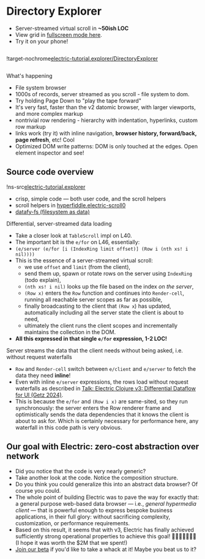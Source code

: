 # Directory Explorer <span id="title-extra"><span>

<div id="nav"></div>

* Server-streamed virtual scroll in **~50ish LOC**
* View grid in <a href="/electric-tutorial.explorer!DirectoryExplorer/">fullscreen mode here</a>. 
* Try it on your phone!

<div style="margin-bottom: 2em;"></div>

!target-nochrome[electric-tutorial.explorer/DirectoryExplorer]()

<div style="margin-bottom: 2em;"></div>

What's happening
* File system browser
* 1000s of records, server streamed as you scroll - file system to dom.
* Try holding Page Down to "play the tape forward"
* It's very fast, faster than the v2 datomic browser, with larger viewports, and more complex markup
* nontrivial row rendering - hierarchy with indentation, hyperlinks, custom row markup
* links work (try it) with inline navigation, **browser history, forward/back, page refresh**, etc! Cool
* Optimized DOM write patterns: DOM is only touched at the edges. Open element inspector and see!

## Source code overview

!ns-src[electric-tutorial.explorer]()

* crisp, simple code — both user code, and the scroll helpers
* scroll helpers in [hyperfiddle.electric-scroll0](https://github.com/hyperfiddle/electric/blob/master/src/hyperfiddle/electric_scroll0.cljc)
* [datafy-fs (filesystem as data)](https://gist.github.com/dustingetz/681dcbf16d104b1496a29f2f08965fc8)

Differential, server-streamed data loading

* Take a closer look at `TableScroll` impl on L40.
* The important bit is the `e/for` on L46, essentially:
* `(e/server (e/for [i (IndexRing limit offset)] (Row i (nth xs! i nil))))`
* This is the essence of a server-streamed virtual scroll: 
  * we use `offset` and `limit` (from the client), 
  * send them up, spawn or rotate rows on the server using `IndexRing` (todo explain), 
  * `(nth xs! i nil)` looks up the file based on the index *on the server*, 
  * `(Row x)` enters the `Row` function and continues into `Render-cell`, running all reachable server scopes as far as possible, 
  * finally broadcasting to the client that `(Row x`) has updated, automatically including all the server state the client is about to need,
  * ultimately the client runs the client scopes and incrementally maintains the collection in the DOM.
* **All this expressed in that single `e/for` expression, 1-2 LOC!**

Server streams the data that the client needs without being asked, i.e. without request waterfalls

* `Row` and `Render-cell` switch between `e/client` and `e/server` to fetch the data they need **inline**!
* Even with inline `e/server` expressions, the rows load without request waterfalls as described in [Talk: Electric Clojure v3: Differential Dataflow for UI (Getz 2024)](https://hyperfiddle-docs.notion.site/Talk-Electric-Clojure-v3-Differential-Dataflow-for-UI-Getz-2024-2e611cebd73f45dc8cc97c499b3aa8b8).
* This is because the `e/for` and `(Row i x)` are same-sited, so they run synchronously: the server enters the Row renderer frame and optimistically sends the data dependencies that it knows the client is about to ask for. Which is certainly necessary for performance here, any waterfall in this code path is very obvious.

## Our goal with Electric: zero-cost abstraction over network

* Did you notice that the code is very nearly generic?
* Take another look at the code. Notice the composition structure.
* Do you think you could generalize this into an abstract data browser? Of course you could.
* The whole point of building Electric was to pave the way for exactly that: a general purpose web-based data browser — i.e., *general hypermedia client* — that is powerful enough to express bespoke business applications, in their full glory: without sacrificing complexity, customization, or performance requirements.
* Based on this result, it seems that with v3, Electric has finally achieved sufficiently strong operational properties to achieve this goal! 🎉🎉🎉🥳🥳🎸🎸 (I hope it was worth the $2M that we spent!)
* [Join our beta](https://www.hyperfiddle.net/early-access.html) if you'd like to take a whack at it! Maybe you beat us to it?
